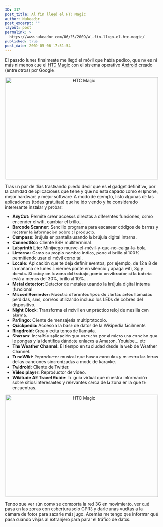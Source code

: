 ```yaml
---
ID: 317
post_title: Al fin llegó el HTC Magic
author: Nukeador
post_excerpt: ""
layout: post
permalink: >
  https://www.nukeador.com/06/05/2009/al-fin-llego-el-htc-magic/
published: true
post_date: 2009-05-06 17:51:54
---
```

El pasado lunes finalmente me llegó el móvil que había pedido, que no es ni más ni menos que el <a href="http://www.htc.com/es/product/magic/overview.html">HTC Magic</a> con el sistema operativo <a href="http://es.wikipedia.org/wiki/Android">Android</a> creado (entre otros) por Google.
<p style="text-align: center;"><a title="HTC Magic por Nukeador, en Flickr" href="http://www.flickr.com/photos/nukeador/3501589075/"><img class="aligncenter" src="http://farm4.static.flickr.com/3328/3501589075_bf2cd266cc.jpg" alt="HTC Magic" width="500" height="335" /></a></p>

Tras un par de días trasteando puedo decir que es el gadget definitivo, por la cantidad de aplicaciones que tiene y que no está capado como el Iphone, mejor hardware y mejor software. A modo de ejemplo, listo algunas de las aplicaciones (todas gratuitas) que he ido viendo y he considerado interesante instalar y probar:
<ul>
	<li><strong>AnyCut:</strong> Permite crear accesos directos a diferentes funciones, como encender el wifi, cambiar el brillo...</li>
	<li><strong>Barcode Scanner: </strong>Sencillo programa para escanear códigos de barras y mostrar la información sobre el producto.</li>
	<li><strong>Compass: </strong>Brújula en pantalla usando la brújula digital interna.</li>
	<li><strong>ConnectBot:</strong> Cliente SSH multiterminal.</li>
	<li><strong>L</strong><strong>abyrinth Lite:</strong> Minijuego mueve-el-móvil-y-que-no-caiga-la-bola.</li>
	<li><strong>Linterna:</strong> Como su propio nombre indica, pone el brillo al 100% permitiendo usar el móvil como tal.</li>
	<li><strong>Locale:</strong> Aplicación que te deja definir eventos, por ejemplo, de 12 a 8 de la mañana de lunes a viernes ponte en silencio y apaga wifi, 3g y demás. Si estoy en la zona del trabajo, ponte en vibrador, si la batería está a menos del 30%, brillo al 10%...</li>
	<li><strong>Metal detector:</strong> Detector de metales usando la brújula digital interna ¡funciona!</li>
	<li><strong>Missed Reminder:</strong> Muestra diferentes tipos de alertas antes llamadas perdidas, sms, correos utilizando incluso los LEDs de colores del dispositivo.</li>
	<li><strong>Night Clock:</strong> Transforma el móvil en un práctico reloj de mesilla con alarma.</li>
	<li><strong>Parlingo:</strong> Cliente de mensajería multiprotocolo.</li>
	<li><strong>Quickpedia:</strong> Acceso a la base de datos de la Wikipedia fácilmente.</li>
	<li><strong>Ringdroid:</strong> Crea y edita tonos de llamada.</li>
	<li><strong>Shazam:</strong> Increíble aplicación que escucha por el micro una canción que le pongas y la identifica dándote enlaces a Amazon, Youtube... etc</li>
	<li><strong>The Weather Channel:</strong> El tiempo en tu ciudad desde la web de Weather Channel.</li>
	<li><strong>TuneWiki:</strong> Reproductor musical que busca caratulas y muestra las letras de las canciones sincronizadas a modo de karaoke.</li>
	<li><strong>Twidroid:</strong> Cliente de Twitter.</li>
	<li><strong>Video player:</strong> Reproductor de vídeo.</li>
	<li><strong>Wikitude AR Travel Guide</strong>: Tu guía virtual que muestra información sobre sitios interesantes y relevantes cerca de la zona en la que te encuentras.</li>
</ul>
<p style="text-align: center;"><a title="HTC Magic por Nukeador, en Flickr" href="http://www.flickr.com/photos/nukeador/3501590125/"><img class="aligncenter" src="http://farm4.static.flickr.com/3579/3501590125_7d6883a48d.jpg" alt="HTC Magic" width="500" height="335" /></a></p>

Tengo que ver aún como se comporta la red 3G en movimiento, ver qué pasa en las zonas con cobertura solo GPRS y darle unas vueltas a la cámara de fotos para sacarle más jugo. Además me tengo que informar qué pasa cuando viajas al extranjero para parar el tráfico de datos.
